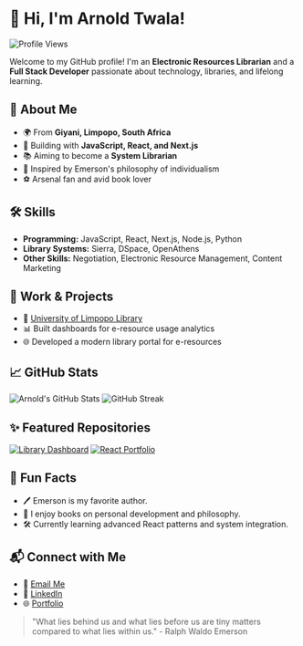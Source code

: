# 👋 Hi, I'm Arnold Twala!

![Profile Views](https://komarev.com/ghpvc/?username=arnoldtwl&style=flat-square)

Welcome to my GitHub profile! I'm an **Electronic Resources Librarian** and a **Full Stack Developer** passionate about technology, libraries, and lifelong learning.

## 🚀 About Me
- 🌍 From **Giyani, Limpopo, South Africa**
- 🔧 Building with **JavaScript, React, and Next.js**
- 📚 Aiming to become a **System Librarian**
- 🌟 Inspired by Emerson's philosophy of individualism
- ⚽ Arsenal fan and avid book lover

## 🛠️ Skills
- **Programming:** JavaScript, React, Next.js, Node.js, Python
- **Library Systems:** Sierra, DSpace, OpenAthens
- **Other Skills:** Negotiation, Electronic Resource Management, Content Marketing

## 💼 Work & Projects
- 🔗 [University of Limpopo Library](https://www.ul.ac.za/)
- 📊 Built dashboards for e-resource usage analytics
- 🌐 Developed a modern library portal for e-resources

## 📈 GitHub Stats
![Arnold's GitHub Stats](https://github-readme-stats.vercel.app/api?username=arnoldtwl&show_icons=true&theme=radical)
![GitHub Streak](https://github-readme-streak-stats.herokuapp.com/?user=arnoldtwl&theme=radical)

## ✨ Featured Repositories
[![Library Dashboard](https://github-readme-stats.vercel.app/api/pin/?username=arnoldtwl&repo=hangman-game)](https://github.com/arnoldtwl/hangman-game)
[![React Portfolio](https://github-readme-stats.vercel.app/api/pin/?username=arnoldtwl&repo=city-weather-app)](https://github.com/arnoldtwl/city-weather-app)

## 🌟 Fun Facts
- 🖊️ Emerson is my favorite author.
- 📖 I enjoy books on personal development and philosophy.
- 🛠️ Currently learning advanced React patterns and system integration.

## 📬 Connect with Me
- 💌 [Email Me](mailto:arnoldtwl@gmail.com)
- 🔗 [LinkedIn](https://linkedin.com/in/arnoldtwl)
- 🌐 [Portfolio](https://arnoldtwl.github.io/CV)

> "What lies behind us and what lies before us are tiny matters compared to what lies within us." - Ralph Waldo Emerson
